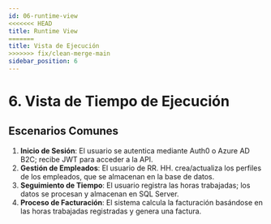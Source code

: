 ```yaml
---
id: 06-runtime-view
<<<<<<< HEAD
title: Runtime View
=======
title: Vista de Ejecución
>>>>>>> fix/clean-merge-main
sidebar_position: 6
---
```


# 6. Vista de Tiempo de Ejecución

## Escenarios Comunes

1. **Inicio de Sesión**: El usuario se autentica mediante Auth0 o Azure AD B2C; recibe JWT para acceder a la API.
2. **Gestión de Empleados**: El usuario de RR. HH. crea/actualiza los perfiles de los empleados, que se almacenan en la base de datos.
3. **Seguimiento de Tiempo**: El usuario registra las horas trabajadas; los datos se procesan y almacenan en SQL Server.
4. **Proceso de Facturación**: El sistema calcula la facturación basándose en las horas trabajadas registradas y genera una factura.